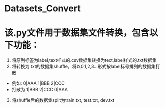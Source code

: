 # Datasets_Convert
# 该.py文件用于数据集文件转换，包含以下功能：
1. 将原列标签为label,text样式的.csv数据集转换为text,label样式的.txt数据集
2. 将转换为.txt的数据集shuffle，将以0,1,2,3...形式按label标号排列的数据集打散
  - 例如:
  0|AAA
  1|BBB
  2|CCC
  - 打散为
   1|BBB
   2|CCC
   0|AAA
  
3. 将shuffle后的数据集split为train.txt, test.txt, dev.txt
